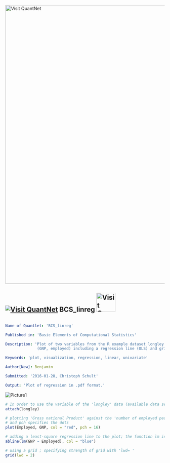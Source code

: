 
[<img src="https://github.com/QuantLet/Styleguide-and-FAQ/blob/master/pictures/banner.png" width="880" alt="Visit QuantNet">](http://quantlet.de/index.php?p=info)

## [<img src="https://github.com/QuantLet/Styleguide-and-Validation-procedure/blob/master/pictures/qloqo.png" alt="Visit QuantNet">](http://quantlet.de/) **BCS_linreg** [<img src="https://github.com/QuantLet/Styleguide-and-Validation-procedure/blob/master/pictures/QN2.png" width="60" alt="Visit QuantNet 2.0">](http://quantlet.de/d3/ia)

```yaml

Name of Quantlet: 'BCS_linreg'

Published in: 'Basic Elements of Computational Statistics'

Description: 'Plot of two variables from the R example dataset longley
              (GNP, employed) including a regression line (OLS) and grid.'

Keywords: 'plot, visualization, regression, linear, univariate'

Author[New]: Benjamin

Submitted: '2016-01-28, Christoph Schult'

Output: 'Plot of regression in .pdf format.'
```

![Picture1](BCS_linreg.png)


```r
# In order to use the variable of the 'longley' data (available data set in R) directly use attach()
attach(longley)

# plotting 'Gross national Product' against the 'number of employed people' col=' ' specifies the color of the dots
# and pch specifies the dots
plot(Employed, GNP, col = "red", pch = 16)

# adding a least-square regression line to the plot; the function lm is used to calculate a linear model
abline(lm(GNP ~ Employed), col = "blue")

# using a grid ; specifying strength of grid with 'lwd= '
grid(lwd = 2)
```
